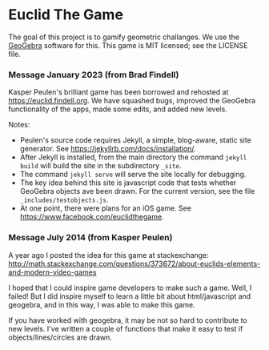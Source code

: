 Euclid The Game
===============

The goal of this project is to gamify geometric challanges. We use the [GeoGebra](http://www.geogebra.org) software for this. This game is MIT licensed; see the LICENSE file.

### Message January 2023 (from Brad Findell)
Kasper Peulen's brilliant game has been borrowed and rehosted at https://euclid.findell.org.  We have squashed bugs, improved the GeoGebra functionality of the apps, made some edits, and added new levels.

Notes: 
* Peulen's source code requires Jekyll, a simple, blog-aware, static site generator.  See https://jekyllrb.com/docs/installation/.
* After Jekyll is installed, from the main directory the command `jekyll build` will build the site in the subdirectory `_site`.
* The command `jekyll serve` will serve the site locally for debugging.  
* The key idea behind this site is javascript code that tests whether GeoGebra objects ave been drawn.  For the current version, see the file `_includes/testobjects.js`.
* At one point, there were plans for an iOS game.  See https://www.facebook.com/euclidthegame.

### Message July 2014 (from Kasper Peulen)
A year ago I posted the idea for this game at stackexchange:
http://math.stackexchange.com/questions/373672/about-euclids-elements-and-modern-video-games

I hoped that I could inspire game developers to make such a game. Well, I failed! But I did inspire myself to learn a little bit about html/javascript and geogebra, and in this way, I was able to make this game.

If you have worked with geogebra, it may be not so hard to contribute to new levels. I've written a couple of functions that make it easy to test if objects/lines/circles are drawn.
